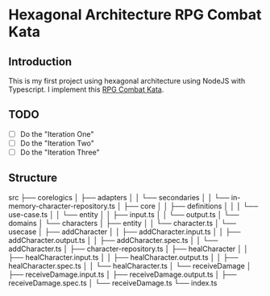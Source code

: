 # Hexagonal Architecture RPG Combat Kata


## Introduction
This is my first project using hexagonal architecture using NodeJS with Typescript. I implement this [RPG Combat Kata](https://github.com/ardalis/kata-catalog/blob/master/katas/RPG%20Combat.md).


## TODO

- [ ] Do the "Iteration One"
- [ ] Do the "Iteration Two"
- [ ] Do the "Iteration Three"

## Structure
src
├── corelogics
│     ├── adapters
│     │     └── secondaries
│     │         └── in-memory-character-repository.ts
│     ├── core
│     │     ├── definitions
│     │     │     └── use-case.ts
│     │     └── entity
│     │         ├── input.ts
│     │         └── output.ts
│     └── domains
│         └── characters
│             ├── entity
│             │     └── character.ts
│             └── usecase
│                 ├── addCharacter
│                 │     ├── addCharacter.input.ts
│                 │     ├── addCharacter.output.ts
│                 │     ├── addCharacter.spec.ts
│                 │     └── addCharacter.ts
│                 ├── character-repository.ts
│                 ├── healCharacter
│                 │     ├── healCharacter.input.ts
│                 │     ├── healCharacter.output.ts
│                 │     ├── healCharacter.spec.ts
│                 │     └── healCharacter.ts
│                 └── receiveDamage
│                     ├── receiveDamage.input.ts
│                     ├── receiveDamage.output.ts
│                     ├── receiveDamage.spec.ts
│                     └── receiveDamage.ts
└── index.ts
